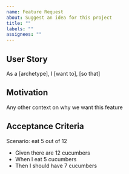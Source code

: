 ```yaml
---
name: Feature Request
about: Suggest an idea for this project
title: ""
labels: ""
assignees: ""
---
```


## User Story

As a [archetype], I [want to], [so that]

## Motivation

Any other context on why we want this feature

## Acceptance Criteria

Scenario: eat 5 out of 12

- Given there are 12 cucumbers
- When I eat 5 cucumbers
- Then I should have 7 cucumbers
